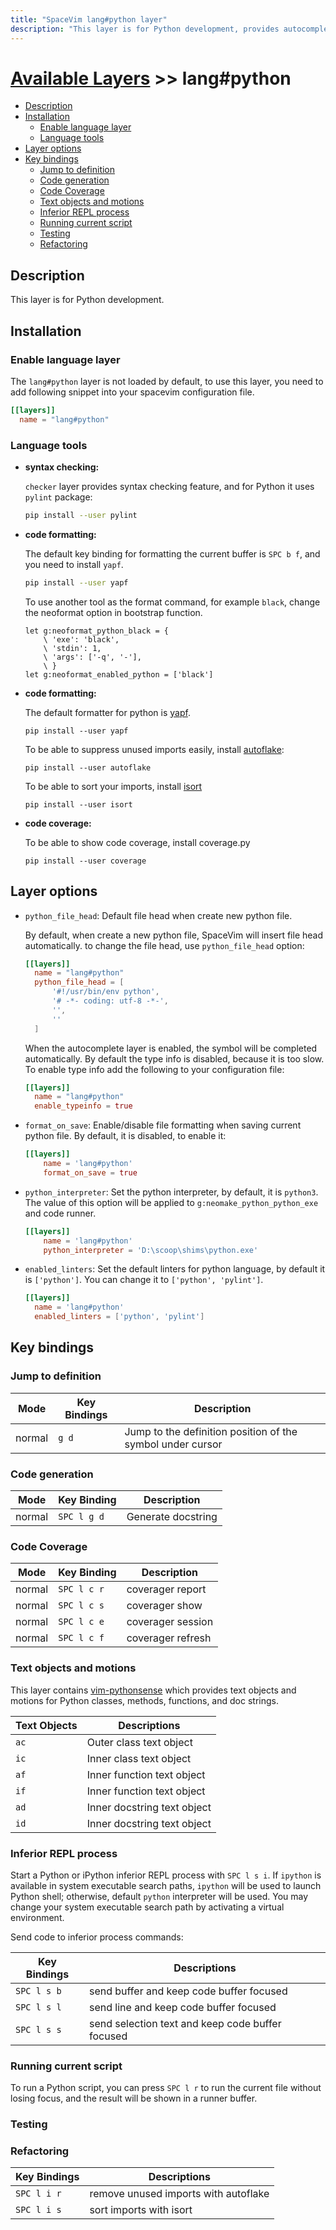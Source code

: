 ```yaml
---
title: "SpaceVim lang#python layer"
description: "This layer is for Python development, provides autocompletion, syntax checking, and code formatting for Python files."
---
```


# [Available Layers](../../) >> lang#python

<!-- vim-markdown-toc GFM -->

- [Description](#description)
- [Installation](#installation)
  - [Enable language layer](#enable-language-layer)
  - [Language tools](#language-tools)
- [Layer options](#layer-options)
- [Key bindings](#key-bindings)
  - [Jump to definition](#jump-to-definition)
  - [Code generation](#code-generation)
  - [Code Coverage](#code-coverage)
  - [Text objects and motions](#text-objects-and-motions)
  - [Inferior REPL process](#inferior-repl-process)
  - [Running current script](#running-current-script)
  - [Testing](#testing)
  - [Refactoring](#refactoring)

<!-- vim-markdown-toc -->

## Description

This layer is for Python development.

## Installation

### Enable language layer

The `lang#python` layer is not loaded by default, to use this layer,
you need to add following snippet into your spacevim configuration file.

```toml
[[layers]]
  name = "lang#python"
```

### Language tools

- **syntax checking:**

  `checker` layer provides syntax checking feature, and for Python it uses `pylint` package:

  ```sh
  pip install --user pylint
  ```

- **code formatting:**

  The default key binding for formatting the current buffer is `SPC b f`,
  and you need to install `yapf`.

  ```sh
  pip install --user yapf
  ```

  To use another tool as the format command, for example `black`,
  change the neoformat option in bootstrap function.

  ```viml
  let g:neoformat_python_black = {
      \ 'exe': 'black',
      \ 'stdin': 1,
      \ 'args': ['-q', '-'],
      \ }
  let g:neoformat_enabled_python = ['black']
  ```

- **code formatting:**

  The default formatter for python is [yapf](https://github.com/google/yapf).

  ```
  pip install --user yapf
  ```

  To be able to suppress unused imports easily, install [autoflake](https://github.com/myint/autoflake):

  ```
  pip install --user autoflake
  ```

  To be able to sort your imports, install [isort](https://github.com/timothycrosley/isort)

  ```
  pip install --user isort
  ```

- **code coverage:**

  To be able to show code coverage, install coverage.py

  ```
  pip install --user coverage
  ```

## Layer options

- `python_file_head`: Default file head when create new python file.

  By default, when create a new python file, SpaceVim will insert file head automatically.
  to change the file head, use `python_file_head` option:

  ```toml
  [[layers]]
    name = "lang#python"
    python_file_head = [
        '#!/usr/bin/env python',
        '# -*- coding: utf-8 -*-',
        '',
        ''
    ]
  ```

  When the autocomplete layer is enabled, the symbol will be completed automatically.
  By default the type info is disabled, because it is too slow. To enable type info add the following to your configuration file:

  ```toml
  [[layers]]
    name = "lang#python"
    enable_typeinfo = true
  ```

- `format_on_save`: Enable/disable file formatting when saving current python file. By default,
  it is disabled, to enable it:
  ```toml
  [[layers]]
      name = 'lang#python'
      format_on_save = true
  ```

- `python_interpreter`: Set the python interpreter, by default, it is `python3`. The value of this option will
  be applied to `g:neomake_python_python_exe` and code runner.
  ```toml
  [[layers]]
      name = 'lang#python'
      python_interpreter = 'D:\scoop\shims\python.exe'
  ```

- `enabled_linters`: Set the default linters for python language, by default it is `['python']`. You can change
  it to `['python', 'pylint']`.
  ```toml
  [[layers]]
    name = 'lang#python'
    enabled_linters = ['python', 'pylint']
  ```

## Key bindings

### Jump to definition

| Mode   | Key Bindings | Description                                                |
| ------ | ------------ | ---------------------------------------------------------- |
| normal | `g d`        | Jump to the definition position of the symbol under cursor |

### Code generation

| Mode   | Key Binding | Description        |
| ------ | ----------- | ------------------ |
| normal | `SPC l g d` | Generate docstring |

### Code Coverage

| Mode   | Key Binding | Description       |
| ------ | ----------- | ----------------- |
| normal | `SPC l c r` | coverager report  |
| normal | `SPC l c s` | coverager show    |
| normal | `SPC l c e` | coverager session |
| normal | `SPC l c f` | coverager refresh |

### Text objects and motions

This layer contains [vim-pythonsense](https://github.com/jeetsukumaran/vim-pythonsense)
which provides text objects and motions for Python classes, methods, functions, and doc strings.

| Text Objects | Descriptions                |
| ------------ | --------------------------- |
| `ac`         | Outer class text object     |
| `ic`         | Inner class text object     |
| `af`         | Inner function text object  |
| `if`         | Inner function text object  |
| `ad`         | Inner docstring text object |
| `id`         | Inner docstring text object |

### Inferior REPL process

Start a Python or iPython inferior REPL process with `SPC l s i`. If `ipython` is available in system executable search paths, `ipython` will be used to launch Python shell; otherwise, default `python` interpreter will be used. You may change your system executable search path by activating a virtual environment.

Send code to inferior process commands:

| Key Bindings | Descriptions                                     |
| ------------ | ------------------------------------------------ |
| `SPC l s b`  | send buffer and keep code buffer focused         |
| `SPC l s l`  | send line and keep code buffer focused           |
| `SPC l s s`  | send selection text and keep code buffer focused |

### Running current script

To run a Python script, you can press `SPC l r` to run the current file without losing focus, and the result will be shown in a runner buffer.

### Testing

### Refactoring

| Key Bindings | Descriptions                         |
| ------------ | ------------------------------------ |
| `SPC l i r`  | remove unused imports with autoflake |
| `SPC l i s`  | sort imports with isort              |
